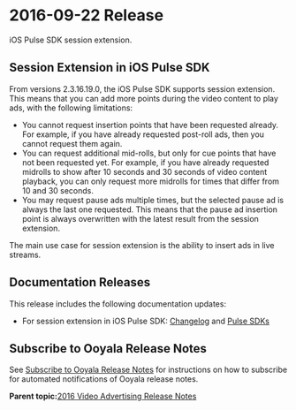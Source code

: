# 2016-09-22 Release

iOS Pulse SDK session extension.

## Session Extension in iOS Pulse SDK

From versions 2.3.16.19.0, the iOS Pulse SDK supports session extension. This means that you can add more points during the video content to play ads, with the following limitations:

-   You cannot request insertion points that have been requested already. For example, if you have already requested post-roll ads, then you cannot request them again.
-   You can request additional mid-rolls, but only for cue points that have not been requested yet. For example, if you have already requested midrolls to show after 10 seconds and 30 seconds of video content playback, you can only request more midrolls for times that differ from 10 and 30 seconds.
-   You may request pause ads multiple times, but the selected pause ad is always the last one requested. This means that the pause ad insertion point is always overwritten with the latest result from the session extension.

The main use case for session extension is the ability to insert ads in live streams.

## Documentation Releases

This release includes the following documentation updates:

-   For session extension in iOS Pulse SDK: [Changelog](http://pulse-sdks.ooyala.com/ios_2/latest/docs/Changelog.html) and [Pulse SDKs](../ad_serving/dg/pulse_sdks_intro.md)

## Subscribe to Ooyala Release Notes

See [Subscribe to Ooyala Release Notes](../../concepts/release_notes_subscribe.md) for instructions on how to subscribe for automated notifications of Ooyala release notes.

**Parent topic:**[2016 Video Advertising Release Notes](../../oadtech/relnotes/adtech_relnotes_2016.md)

